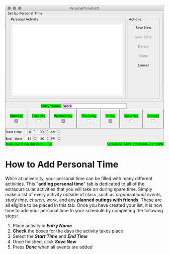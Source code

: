 ![Adding Personal Time](assets/9.png)
# How to Add Personal Time
While at university, your personal time can be filled with many different activities. This "**adding personal time**" tab is dedicated to all of the extracurricular activities that you will take on during spare time. Simply make a list of every activity outside of class ,such as **organizational events*, *study time*, *church*, *work**, and any **planned outings with friends**. These are all eligible to be placed in this tab. Once you have created your list, it is now time to add your personal time to your schedule by completing the following steps:
1. Place activity in **_Entry Name_**
2. **Check** the boxes for the days the activity takes place
3. Select the **_Start Time_** and **_End Time_**
4. Once finished, click **_Save New_**
5. Press **_Done_** when all events are added
